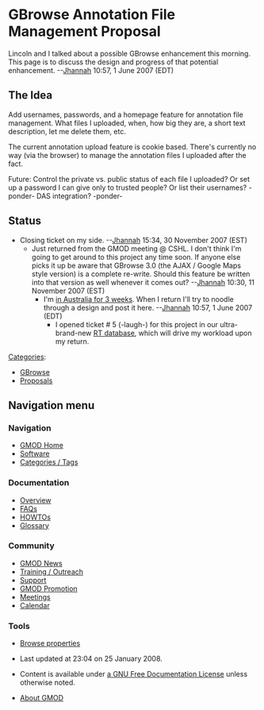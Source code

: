 



<span id="top"></span>




# <span dir="auto">GBrowse Annotation File Management Proposal</span>









Lincoln and I talked about a possible GBrowse enhancement this morning.
This page is to discuss the design and progress of that potential
enhancement. --[Jhannah](User%3AJhannah "User%3AJhannah") 10:57, 1 June 2007
(EDT)

## <span id="The_Idea" class="mw-headline">The Idea</span>

Add usernames, passwords, and a homepage feature for annotation file
management. What files I uploaded, when, how big they are, a short text
description, let me delete them, etc.

The current annotation upload feature is cookie based. There's currently
no way (via the browser) to manage the annotation files I uploaded after
the fact.

Future: Control the private vs. public status of each file I uploaded?
Or set up a password I can give only to trusted people? Or list their
usernames? -ponder- DAS integration? -ponder-

## <span id="Status" class="mw-headline">Status</span>

- Closing ticket on my side. --[Jhannah](User%3AJhannah "User%3AJhannah")
  15:34, 30 November 2007 (EST)
  - Just returned from the GMOD meeting @ CSHL. I don't think I'm going
    to get around to this project any time soon. If anyone else picks it
    up be aware that GBrowse 3.0 (the AJAX / Google Maps style version)
    is a complete re-write. Should this feature be written into that
    version as well whenever it comes out?
    --[Jhannah](User%3AJhannah "User%3AJhannah") 10:30, 11 November 2007
    (EST)
    - I'm
      <a href="http://scratchpad.wikia.com/wiki/2007_Hannah_Walkabout"
      class="external text" rel="nofollow">in Australia for 3 weeks</a>.
      When I return I'll try to noodle through a design and post it
      here. --[Jhannah](User%3AJhannah "User%3AJhannah") 10:57, 1 June 2007
      (EDT)
      - I opened ticket \# 5 (-laugh-) for this project in our
        ultra-brand-new <a
        href="http://klab.ist.unomaha.edu/CLAB/index.php/Request_Tracker_%28RT%29"
        class="external text" rel="nofollow">RT database</a>, which will
        drive my workload upon my return.




[Categories](Special%3ACategories "Special%3ACategories"):

- [GBrowse](Category%3AGBrowse "Category%3AGBrowse")
- [Proposals](Category%3AProposals "Category%3AProposals")






## Navigation menu






### 





### Navigation



- <span id="n-GMOD-Home">[GMOD Home](Main_Page)</span>
- <span id="n-Software">[Software](GMOD_Components)</span>
- <span id="n-Categories-.2F-Tags">[Categories /
  Tags](Categories)</span>




### Documentation



- <span id="n-Overview">[Overview](Overview)</span>
- <span id="n-FAQs">[FAQs](Category%3AFAQ)</span>
- <span id="n-HOWTOs">[HOWTOs](Category%3AHOWTO)</span>
- <span id="n-Glossary">[Glossary](Glossary)</span>




### Community



- <span id="n-GMOD-News">[GMOD News](GMOD_News)</span>
- <span id="n-Training-.2F-Outreach">[Training /
  Outreach](Training_and_Outreach)</span>
- <span id="n-Support">[Support](Support)</span>
- <span id="n-GMOD-Promotion">[GMOD Promotion](GMOD_Promotion)</span>
- <span id="n-Meetings">[Meetings](Meetings)</span>
- <span id="n-Calendar">[Calendar](Calendar)</span>




### Tools

- <span id="t-smwbrowselink"><a href="Special%3ABrowse/GBrowse_Annotation_File_Management_Proposal"
  rel="smw-browse">Browse properties</a></span>



- <span id="footer-info-lastmod">Last updated at 23:04 on 25 January
  2008.</span>
<!-- - <span id="footer-info-viewcount">17,832 page views.</span> -->
- <span id="footer-info-copyright">Content is available under
  <a href="http://www.gnu.org/licenses/fdl-1.3.html" class="external"
  rel="nofollow">a GNU Free Documentation License</a> unless otherwise
  noted.</span>

<!-- -->

- <span id="footer-places-about">[About
  GMOD](GMOD%3AAbout "GMOD%3AAbout")</span>

<!-- -->




